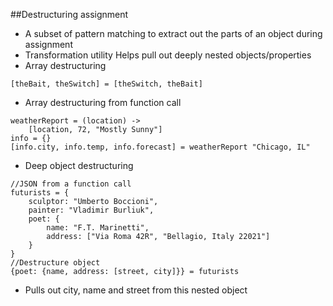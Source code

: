 ##Destructuring assignment
- A subset of pattern matching to extract out the parts of an object during assignment
- Transformation utility Helps pull out deeply nested objects/properties
- Array destructuring
```
[theBait, theSwitch] = [theSwitch, theBait]
```

- Array destructuring from function call
```
weatherReport = (location) ->
    [location, 72, "Mostly Sunny"]
info = {}
[info.city, info.temp, info.forecast] = weatherReport "Chicago, IL"
```
- Deep object destructuring
```
//JSON from a function call
futurists = {
    sculptor: "Umberto Boccioni",
    painter: "Vladimir Burliuk",
    poet: {
        name: "F.T. Marinetti",
        address: ["Via Roma 42R", "Bellagio, Italy 22021"]
    }
}
//Destructure object
{poet: {name, address: [street, city]}} = futurists
```
- Pulls out city, name and street from this nested object
